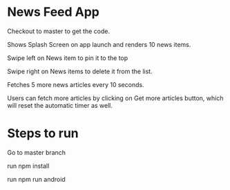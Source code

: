 # News Feed App

Checkout to master to get the code.

Shows Splash Screen on app launch and renders 10 news items.

Swipe left on News item to pin it to the top

Swipe right on News items to delete it from the list.

Fetches 5 more news articles every 10 seconds.

Users can fetch more articles by clicking on Get more articles button, which will reset the automatic timer as well.



# Steps to run

Go to master branch

run npm install

run npm run android

